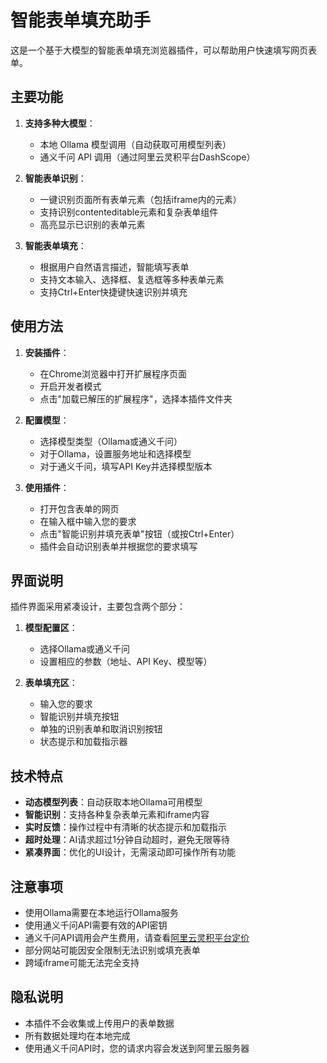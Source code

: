 # 智能表单填充助手

这是一个基于大模型的智能表单填充浏览器插件，可以帮助用户快速填写网页表单。

## 主要功能

1. **支持多种大模型**：
   - 本地 Ollama 模型调用（自动获取可用模型列表）
   - 通义千问 API 调用（通过阿里云灵积平台DashScope）

2. **智能表单识别**：
   - 一键识别页面所有表单元素（包括iframe内的元素）
   - 支持识别contenteditable元素和复杂表单组件
   - 高亮显示已识别的表单元素

3. **智能表单填充**：
   - 根据用户自然语言描述，智能填写表单
   - 支持文本输入、选择框、复选框等多种表单元素
   - 支持Ctrl+Enter快捷键快速识别并填充

## 使用方法

1. **安装插件**：
   - 在Chrome浏览器中打开扩展程序页面
   - 开启开发者模式
   - 点击"加载已解压的扩展程序"，选择本插件文件夹

2. **配置模型**：
   - 选择模型类型（Ollama或通义千问）
   - 对于Ollama，设置服务地址和选择模型
   - 对于通义千问，填写API Key并选择模型版本

3. **使用插件**：
   - 打开包含表单的网页
   - 在输入框中输入您的要求
   - 点击"智能识别并填充表单"按钮（或按Ctrl+Enter）
   - 插件会自动识别表单并根据您的要求填写

## 界面说明

插件界面采用紧凑设计，主要包含两个部分：

1. **模型配置区**：
   - 选择Ollama或通义千问
   - 设置相应的参数（地址、API Key、模型等）

2. **表单填充区**：
   - 输入您的要求
   - 智能识别并填充按钮
   - 单独的识别表单和取消识别按钮
   - 状态提示和加载指示器

## 技术特点

- **动态模型列表**：自动获取本地Ollama可用模型
- **智能识别**：支持各种复杂表单元素和iframe内容
- **实时反馈**：操作过程中有清晰的状态提示和加载指示
- **超时处理**：AI请求超过1分钟自动超时，避免无限等待
- **紧凑界面**：优化的UI设计，无需滚动即可操作所有功能

## 注意事项

- 使用Ollama需要在本地运行Ollama服务
- 使用通义千问API需要有效的API密钥
- 通义千问API调用会产生费用，请查看[阿里云灵积平台定价](https://help.aliyun.com/document_detail/583676.html)
- 部分网站可能因安全限制无法识别或填充表单
- 跨域iframe可能无法完全支持

## 隐私说明

- 本插件不会收集或上传用户的表单数据
- 所有数据处理均在本地完成
- 使用通义千问API时，您的请求内容会发送到阿里云服务器 